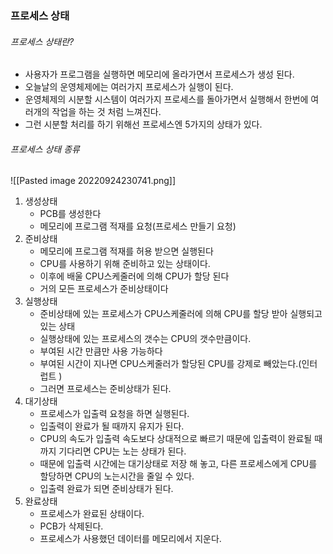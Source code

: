 ### 프로세스 상태
###### 프로세스 상태란?
- 사용자가 프로그램을 실행하면 메모리에 올라가면서 프로세스가 생성 된다.
-  오늘날의 운영체제에는 여러가지 프로세스가 실행이 된다.
- 운영체제의 시분할 시스템이 여러가지 프로세스를  돌아가면서 실행해서 한번에 여러개의 작업을 하는 것 처럼 느껴진다.
-  그런 시분할 처리를 하기 위해선 프로세스엔 5가지의 상태가 있다.

###### 프로세스 상태 종류
![[Pasted image 20220924230741.png]]
1. 생성상태
	- PCB를 생성한다
	- 메모리에 프로그램 적재를 요청(프로세스 만들기 요청)
2. 준비상태
	- 메모리에 프로그램 적재를 허용 받으면 실행된다
	-  CPU를 사용하기 위해 준비하고 있는 상태이다.
	- 이후에 배울 CPU스케줄러에 의해 CPU가 할당 된다
	- 거의 모든 프로세스가 준비상태이다
3. 실행상태
	- 준비상태에 있는 프로세스가 CPU스케줄러에 의해 CPU를 할당 받아 실행되고 있는 상태
	-  실행상태에 있는 프로세스의 갯수는 CPU의 갯수만큼이다.
	- 부여된 시간 만큼만 사용 가능하다
	- 부여된 시간이 지나면  CPU스케줄러가 할당된 CPU를 강제로 빼았는다.(인터럽트 )
	- 그러면 프로세스는 준비상태가 된다.
4. 대기상태
	- 프로세스가 입출력 요청을 하면 실행된다.
	- 입출력이 완료가 될 때까지 유지가 된다.
	- CPU의 속도가 입출력 속도보다 상대적으로 빠르기 때문에 입출력이 완료될 때 까지 기다리면 CPU는 노는 상태가 된다.
	- 때문에 입출력 시간에는 대기상태로 저장 해 놓고, 다른 프로세스에게 CPU를 할당하면 CPU의 노는시간을 줄일 수 있다.
	- 입출력 완료가 되면 준비상태가 된다.
5. 완료상태
	- 프로세스가 완료된 상태이다.
	- PCB가 삭제된다.
	- 프로세스가 사용했던 데이터를 메모리에서 지운다.
